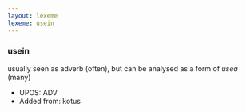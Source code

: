 ```yaml
---
layout: lexeme
lexeme: usein
---
```


###  usein

usually seen as adverb (often), but can be analysed as a form of *usea* (many)
* UPOS:  ADV
* Added from:  kotus

